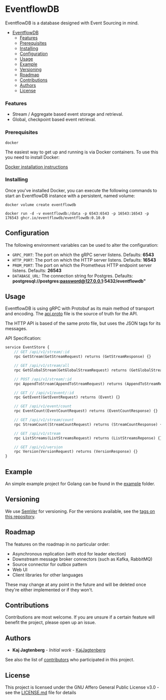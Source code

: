 # EventflowDB

EventflowDB is a database designed with Event Sourcing in mind.

- [EventflowDB](#eventflowdb)
    - [Features](#features)
    - [Prerequisites](#prerequisites)
    - [Installing](#installing)
  - [Configuration](#configuration)
  - [Usage](#usage)
  - [Example](#example)
  - [Versioning](#versioning)
  - [Roadmap](#roadmap)
  - [Contributions](#contributions)
  - [Authors](#authors)
  - [License](#license)

### Features

- Stream / Aggregate based event storage and retrieval.
- Global, checkpoint based event retrieval.
<!-- - Flowctl (WIP), a simple command line interface. -->

### Prerequisites

```
docker
```

The easiest way to get up and running is via Docker containers. To use this you need to install Docker:

[Docker installation instructions](https://docs.docker.com/get-docker)

### Installing

Once you've installed Docker, you can execute the following commands to start an EventflowDB instance with a persistent, named volume:

```shell
docker volume create eventflowdb

docker run -d -v eventflowdb:/data -p 6543:6543 -p 16543:16543 -p 176543 ghcr.io/eventflowdb/eventflowdb:0.10.0
```

## Configuration

The following environment variables can be used to alter the configuration:

- `GRPC_PORT`: The port on which the gRPC server listens. Defaults: **6543**
- `HTTP_PORT`: The port on which the HTTP server listens. Defaults: **16543**
- `PROM_PORT`: The port on which the Prometheus HTTP endpoint server listens. Defaults: **26543**
- `DATABASE_URL`: The connection string for Postgres. Defaults: **postgresql://postgres:password@127.0.0.1:5432/eventflowdb"**

## Usage

EventflowDB is using gRPC with Protobuf as its main method of transport and encoding. The [api.proto](proto/api.proto) file is the source of truth for the API.

The HTTP API is based of the same proto file, but uses the JSON tags for its messages.

API Specification:

```protobuf
service EventStore {
    // GET /api/v1/stream/:id
    rpc GetStream(GetStreamRequest) returns (GetStreamResponse) {}

    // GET /api/v1/stream/all
    rpc GetGlobalStream(GetGlobalStreamRequest) returns (GetGlobalStreamResponse) {}

    // POST /api/v1/stream/:id
    rpc AppendToStream(AppendToStreamRequest) returns (AppendToStreamResponse) {}

    // GET // /api/v1/event/:id
    rpc GetEvent(GetEventRequest) returns (Event) {}

    // GET /api/v1/event/count
    rpc EventCount(EventCountRequest) returns (EventCountResponse) {}

    // GET /api/v1/stream/count
    rpc StreamCount(StreamCountRequest) returns (StreamCountResponse) {}

    // GET /api/v1/stream
    rpc ListStreams(ListStreamsRequest) returns (ListStreamsReponse) {}

    // GET /api/v1/version
    rpc Version(VersionRequest) returns (VersionResponse) {}
}
```

## Example

An simple example project for Golang can be found in the [example](example) folder.

## Versioning

We use [SemVer](http://semver.org/) for versioning. For the versions available, see the [tags on this repository](https://github.com/kajjagtenberg/eventflowdb/tags).

## Roadmap

The features on the roadmap in no particular order:

- Asynchronous replication (with etcd for leader election)
- Downstream message broker connectors (such as Kafka, RabbitMQ)
- Source connector for outbox pattern
- Web UI
- Client libraries for other languages

These may change at any point in the future and will be deleted once they're either implemented or if they won't.

## Contributions

Contributions are most welcome. If you are unsure if a certain feature will benefit the project, please open up an issue.

## Authors

- **Kaj Jagtenberg** - _Initial work_ - [KajJagtenberg](https://github.com/kajjagtenberg)

See also the list of [contributors](https://github.com/kajjagtenberg/eventflowdb/contributors) who participated in this project.

## License

This project is licensed under the GNU Affero General Public License v3.0 - see the [LICENSE.md](LICENSE.md) file for details